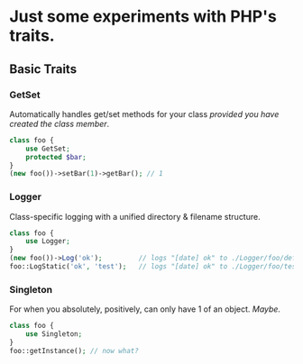 Just some experiments with PHP's traits.
========================================

Basic Traits
------
### GetSet

Automatically handles get/set methods for your class _provided you have created the class member_.

```php
class foo {
    use GetSet;
    protected $bar;
}
(new foo())->setBar(1)->getBar(); // 1
```

### Logger

Class-specific logging with a unified directory & filename structure.

```php
class foo {
    use Logger;
}
(new foo())->Log('ok');         // logs "[date] ok" to ./Logger/foo/default.log
foo::LogStatic('ok', 'test');   // logs "[date] ok" to ./Logger/foo/test.log
```

### Singleton

For when you absolutely, positively, can only have 1 of an object. _Maybe._

```php
class foo {
    use Singleton;
}
foo::getInstance(); // now what?
```